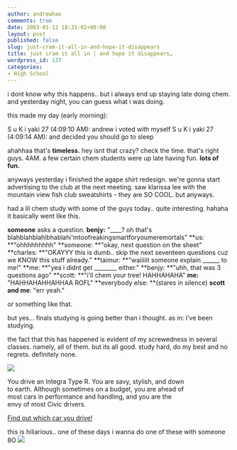 ```yaml
---
author: andrewhao
comments: true
date: 2003-01-12 18:31:02+00:00
layout: post
published: false
slug: just-cram-it-all-in-and-hope-it-disappears
title: just cram it all in | and hope it disappears…
wordpress_id: 137
categories:
- High School
---
```


i dont know why this happens.. but i always end up staying late doing chem. and yesterday night, you can guess what i was doing.

this made my day (early morning):

S u K i yaki 27 (4:09:10 AM): andrew i voted with myself
S u K i yaki 27 (4:09:14 AM): and decided you should go to sleep

ahahhaa that's **timeless.**
hey isnt that crazy? check the time. that's right guys. 4AM. a few certain chem students were up late having fun. **lots of fun.**

anyways yesterday i finished the agape shirt redesign. we're gonna start advertising to the club at the next meeting. saw klarissa lee with the mountain view fish club sweatshirts - they are SO COOL. but anyways.

had a lil chem study with some of the guys today.. quite interesting. hahaha it basically went like this.

**someone** asks a question.
**benjy:** "____? oh that's blahblahblahlbhablahi'mtoofreakingsmartforyoumeremortals"
**us: **"ohhhhhhhhh"
**someone: **"okay, next question on the sheet"
**charles: **"OKAYYY this is dumb.. skip the next seventeen questions cuz we KNOW this stuff already."
**taimur: **"waiiiiit someone explain ______ to me!"
**me: **"yea i didnt get ________ either."
**benjy: **"uhh, that was 3 questions ago"
**scott: **"i'll chem your tree! HAHHAHAHA"
**me:** "HAHHAHAHHAHHAA ROFL"
**everybody else: **(stares in silence)
**scott and me**: "err yeah."

or something like that.

but yes... finals studying is going better than i thought. as in: i've been studying.

the fact that this has happened is evident of my screwedness in several classes. namely, all of them. but its all good. study hard, do my best and no regrets. definitely none.


![](http://liquid2k.com/dlo/typer.jpg)

You drive an Integra Type R. You are savy, stylish, and down  
to earth. Although sometimes on a budget, you are ahead of  
most cars in performance and handling, and you are the  
envy of most Civic drivers.

[Find out which car you drive!](http://www.guaranteedphresh.com/~dlo/quiz)


this is hiliarious.. one of these days i wanna do one of these with someone  8O
![](http://www.imagestation.com/picture/sraid35/ped1b8038c6b13f383375351dd58956d5/fd2e984e.gif)
